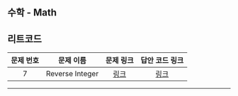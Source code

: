 ## 수학 - Math


리트코드
----------
| 문제 번호 |      문제 이름      | 문제 링크 | 답안 코드 링크 |
|:-----:|:---------------:|:---:|:---:|
|   7   | Reverse Integer | [링크](https://leetcode.com/problems/reverse-integer/description/) | [링크](https://github.com/nicky-day/CodingTest/blob/main/src/main/java/org/example/two_pointer/leetcode/001-Longest_Palindromic_Substring.kt) |
----------
